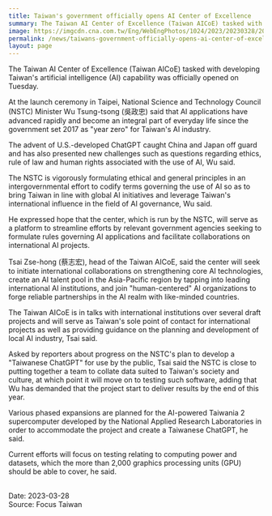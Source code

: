 ```yaml
---
title: Taiwan's government officially opens AI Center of Excellence
summary: The Taiwan AI Center of Excellence (Taiwan AICoE) tasked with developing Taiwan's artificial intelligence (AI) capability was officially opened on Tuesday.
image: https://imgcdn.cna.com.tw/Eng/WebEngPhotos/1024/2023/20230328/2000x1304_382921798052.jpg
permalink: /news/taiwans-government-officially-opens-ai-center-of-excellence/
layout: page
---
```

The Taiwan AI Center of Excellence (Taiwan AICoE) tasked with developing Taiwan's artificial intelligence (AI) capability was officially opened on Tuesday.

At the launch ceremony in Taipei, National Science and Technology Council (NSTC) Minister Wu Tsung-tsong (吳政忠) said that AI applications have advanced rapidly and become an integral part of everyday life since the government set 2017 as "year zero" for Taiwan's AI industry.

The advent of U.S.-developed ChatGPT caught China and Japan off guard and has also presented new challenges such as questions regarding ethics, rule of law and human rights associated with the use of AI, Wu said.

The NSTC is vigorously formulating ethical and general principles in an intergovernmental effort to codify terms governing the use of AI so as to bring Taiwan in line with global AI initiatives and leverage Taiwan's international influence in the field of AI governance, Wu said.

He expressed hope that the center, which is run by the NSTC, will serve as a platform to streamline efforts by relevant government agencies seeking to formulate rules governing AI applications and facilitate collaborations on international AI projects.

Tsai Zse-hong (蔡志宏), head of the Taiwan AICoE, said the center will seek to initiate international collaborations on strengthening core AI technologies, create an AI talent pool in the Asia-Pacific region by tapping into leading international AI institutions, and join "human-centered" AI organizations to forge reliable partnerships in the AI realm with like-minded countries.

The Taiwan AICoE is in talks with international institutions over several draft projects and will serve as Taiwan's sole point of contact for international projects as well as providing guidance on the planning and development of local AI industry, Tsai said.

Asked by reporters about progress on the NSTC's plan to develop a "Taiwanese ChatGPT" for use by the public, Tsai said the NSTC is close to putting together a team to collate data suited to Taiwan's society and culture, at which point it will move on to testing such software, adding that Wu has demanded that the project start to deliver results by the end of this year.

Various phased expansions are planned for the AI-powered Taiwania 2 supercomputer developed by the National Applied Research Laboratories in order to accommodate the project and create a Taiwanese ChatGPT, he said.

Current efforts will focus on testing relating to computing power and datasets, which the more than 2,000 graphics processing units (GPU) should be able to cover, he said.

<br/>
Date: 2023-03-28
<br/> 
Source: Focus Taiwan
